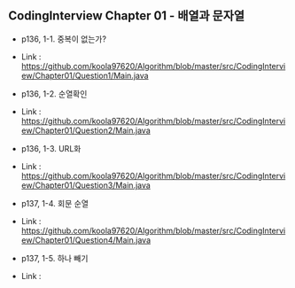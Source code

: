 
## CodingInterview Chapter 01 - 배열과 문자열

  - p136, 1-1. 중복이 없는가?
  - Link : https://github.com/koola97620/Algorithm/blob/master/src/CodingInterview/Chapter01/Question1/Main.java

  - p136, 1-2. 순열확인
  - Link : https://github.com/koola97620/Algorithm/blob/master/src/CodingInterview/Chapter01/Question2/Main.java

  - p136, 1-3. URL화
  - Link : https://github.com/koola97620/Algorithm/blob/master/src/CodingInterview/Chapter01/Question3/Main.java

  - p137, 1-4. 회문 순열
  - Link : https://github.com/koola97620/Algorithm/blob/master/src/CodingInterview/Chapter01/Question4/Main.java

  - p137, 1-5. 하나 빼기
  - Link :
